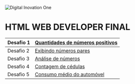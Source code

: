 ![Digital Inovation One](https://encrypted-tbn0.gstatic.com/images?q=tbn:ANd9GcSmiP6TnVOf7QDR2vmmy6vXSx4qN59DlN2NhhPz-g5jnXF85OOipElb_wxlaGeovYzmgfQ&usqp=CAU)

# HTML WEB DEVELOPER FINAL

Desafio 1 | [Quantidades de números positivos]()
----------|------------------------------------
Desafio 2 | [Exibindo números pares]()
Desafio 3 | [Análise de números]()
Desafio 4 | [Contagem de cédulas]()
Desafio 5 | [Consumo médio do automóvel]()


